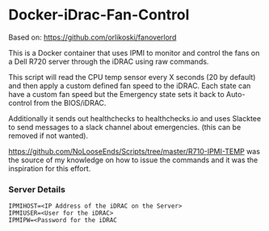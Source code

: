 # Docker-iDrac-Fan-Control

Based on: https://github.com/orlikoski/fanoverlord

This is a Docker container that uses IPMI to monitor and control the fans on a Dell R720 server through the iDRAC using raw commands.  

This script will read the CPU temp sensor every X seconds (20 by default) and then apply a custom defined fan speed to the iDRAC. Each state can have a custom fan speed but the Emergency state sets it back to Auto-control from the BIOS/iDRAC.  
  
Additionally it sends out healthchecks to healthchecks.io and uses Slacktee to send messages to a slack channel about emergencies. (this can be removed if not wanted).

https://github.com/NoLooseEnds/Scripts/tree/master/R710-IPMI-TEMP was the source of my knowledge on how to issue the commands and it was the inspiration for this effort.

### Server Details
```
IPMIHOST=<IP Address of the iDRAC on the Server>
IPMIUSER=<User for the iDRAC>
IPMIPW=<Password for the iDRAC
```
